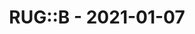 ---
layout: post
title: RUG::B - 2021-01-07
datetime: 2021-01-07 19:00:00.000000000 +01:00
name: RUG::B
external_url: https://www.rug-b.de/events/ruby-usergroup-berlin-january-2021-645
online_event: true
year_month: 2021-01
---